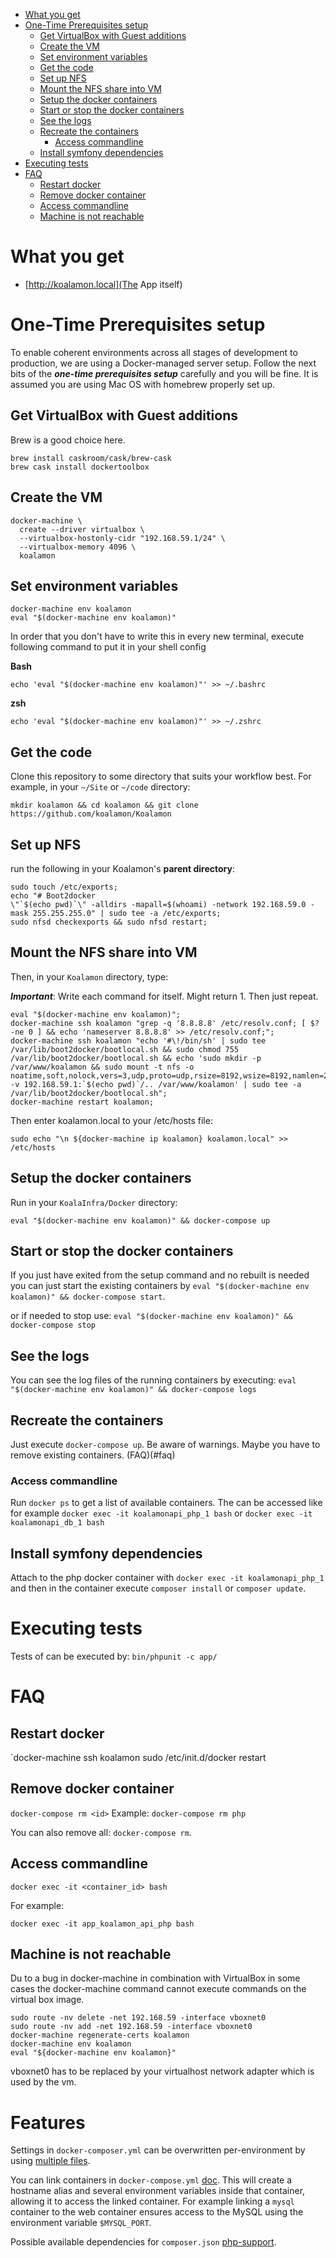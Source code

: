 - [What you get](#what-you-get)
- [One-Time Prerequisites setup](#one-time-prerequisites-setup)
  - [Get VirtualBox with Guest additions](#get-virtualbox-with-guest-additions)
  - [Create the VM](#create-the-vm)
  - [Set environment variables](#set-environment-variables)
  - [Get the code](#get-the-code)
  - [Set up NFS](#set-up-nfs)
  - [Mount the NFS share into VM](#mount-the-nfs-share-into-vm)
  - [Setup the docker containers](#setup-the-docker-containers)
  - [Start or stop the docker containers](#start-or-stop-the-docker-containers)
  - [See the logs](#see-the-logs)
  - [Recreate the containers](#recreate-the-containers)
    - [Access commandline](#access-commandline)
  - [Install symfony dependencies](#install-symfony-dependencies)
- [Executing tests](#executing-tests)
- [FAQ](#faq)
  - [Restart docker](#restart-docker)
  - [Remove docker container](#remove-docker-container)
  - [Access commandline](#access-commandline)
  - [Machine is not reachable](#machine-is-not-reachable)

# What you get

- [http://koalamon.local](The App itself)

# One-Time Prerequisites setup

To enable coherent environments across all stages of development to production, we are using a Docker-managed server setup.
Follow the next bits of the ***one-time prerequisites setup*** carefully and you will be fine. It is assumed you are using
Mac OS with homebrew properly set up.

## Get VirtualBox with Guest additions

Brew is a good choice here.

```
brew install caskroom/cask/brew-cask
brew cask install dockertoolbox
```
## Create the VM


    docker-machine \
      create --driver virtualbox \
      --virtualbox-hostonly-cidr "192.168.59.1/24" \
      --virtualbox-memory 4096 \
      koalamon

## Set environment variables

```
docker-machine env koalamon
eval "$(docker-machine env koalamon)"
```

In order that you don't have to write this in every new terminal, execute following command to put it in your shell config

**Bash**

```
echo 'eval "$(docker-machine env koalamon)"' >> ~/.bashrc
```

**zsh**

```
echo 'eval "$(docker-machine env koalamon)"' >> ~/.zshrc
```


## Get the code

Clone this repository to some directory that suits your workflow best.
For example, in your `~/Site` or `~/code` directory:

```
mkdir koalamon && cd koalamon && git clone https://github.com/koalamon/Koalamon
```

## Set up NFS
run the following in your Koalamon's **parent directory**:
```
sudo touch /etc/exports;
echo "# Boot2docker
\"`$(echo pwd)`\" -alldirs -mapall=$(whoami) -network 192.168.59.0 -mask 255.255.255.0" | sudo tee -a /etc/exports;
sudo nfsd checkexports && sudo nfsd restart;
```

## Mount the NFS share into VM

Then, in your `Koalamon` directory, type:

***Important***: Write each command for itself. Might return 1. Then just repeat.

```
eval "$(docker-machine env koalamon)";
docker-machine ssh koalamon "grep -q '8.8.8.8' /etc/resolv.conf; [ $? -ne 0 ] && echo 'nameserver 8.8.8.8' >> /etc/resolv.conf;";
docker-machine ssh koalamon "echo '#\!/bin/sh' | sudo tee /var/lib/boot2docker/bootlocal.sh && sudo chmod 755 /var/lib/boot2docker/bootlocal.sh && echo 'sudo mkdir -p /var/www/koalamon && sudo mount -t nfs -o noatime,soft,nolock,vers=3,udp,proto=udp,rsize=8192,wsize=8192,namlen=255,timeo=10,retrans=3,nfsvers=3 -v 192.168.59.1:`$(echo pwd)`/.. /var/www/koalamon' | sudo tee -a /var/lib/boot2docker/bootlocal.sh";
docker-machine restart koalamon;
```



Then enter koalamon.local to your /etc/hosts file:

```
sudo echo "\n ${docker-machine ip koalamon} koalamon.local" >> /etc/hosts
```

## Setup the docker containers

Run in your `KoalaInfra/Docker` directory:

```
eval "$(docker-machine env koalamon)" && docker-compose up
```

## Start or stop the docker containers

If you just have exited from the setup command and no rebuilt is needed you can just start the existing containers by
`eval "$(docker-machine env koalamon)" && docker-compose start`.

or if needed to stop use:
`eval "$(docker-machine env koalamon)" && docker-compose stop`

## See the logs

You can see the log files of the running containers by executing: `eval "$(docker-machine env koalamon)" && docker-compose logs`

## Recreate the containers

Just execute `docker-compose up`. Be aware of warnings. Maybe you have to remove existing containers. (FAQ)(#faq)

### Access commandline

Run `docker ps` to get a list of available containers. The can be accessed like for example `docker exec -it koalamonapi_php_1 bash` or `docker exec -it koalamonapi_db_1 bash`

## Install symfony dependencies

Attach to the php docker container with `docker exec -it koalamonapi_php_1` and then in the container execute `composer install` or `composer update`.

# Executing tests

Tests of can be executed by: `bin/phpunit -c app/`

# FAQ

## Restart docker

`docker-machine ssh koalamon sudo /etc/init.d/docker restart

## Remove docker container

`docker-compose rm <id>`
 Example:
 `docker-compose rm php`

You can also remove all: `docker-compose rm`.

## Access commandline

`docker exec -it <container_id> bash`

For example:

`docker exec -it app_koalamon_api_php bash`


## Machine is not reachable
Du to a bug in docker-machine in combination with VirtualBox in some cases the docker-machine command cannot execute commands on
the virtual box image.

```
sudo route -nv delete -net 192.168.59 -interface vboxnet0
sudo route -nv add -net 192.168.59 -interface vboxnet0
docker-machine regenerate-certs koalamon
docker-machine env koalamon
eval "${docker-machine env koalamon}"
```

vboxnet0 has to be replaced by your virtualhost network adapter which is used by the vm.

# Features

Settings in `docker-composer.yml` can be overwritten per-environment by using [multiple files](https://docs.docker.com/compose/extends/#different-environments).

You can link containers in `docker-compose.yml` [doc](https://docs.docker.com/compose/compose-file/#links). This will create a hostname alias and several environment variables inside that container, allowing it to access the linked container. For example linking a `mysql` container to the web container ensures access to the MySQL using the environment variable `$MYSQL_PORT`.

Possible available dependencies for `composer.json` [php-support](https://devcenter.heroku.com/articles/php-support).
